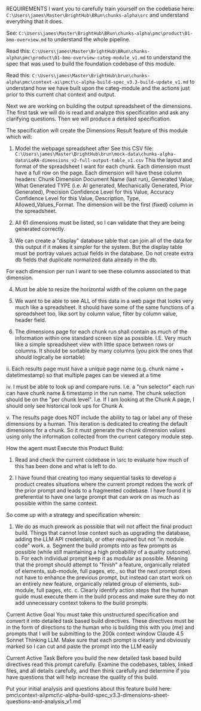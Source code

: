 REQUIREMENTS
I want you to carefully train yourself on the codebase here: `C:\Users\james\Master\BrightHub\BRun\chunks-alpha\src` and understand everything that it does.

See: `C:\Users\james\Master\BrightHub\BRun\chunks-alpha\pmc\product\01-bmo-overview.md` to understand the whole pipeline.

Read this:
`C:\Users\james\Master\BrightHub\BRun\chunks-alpha\pmc\product\01-bmo-overview-categ-module_v1.md` to understand the spec that was used to build the foundation codebase of this module.

Read this:
`C:\Users\james\Master\BrightHub\brun\chunks-alpha\pmc\context-ai\pmct\c-alpha-build-spec_v3.3-build-update_v1.md` to understand how we have built upon the categ-module and the actions just prior to this current chat context and output.

Next we are working on building the output spreadsheet of the dimensions.
The first task we will do is read and analyze this specification and ask any clarifying questions. Then we will produce a detailed specification.

The specification will create the Dimensions Result feature of this module which will:

1. Model the webpage spreadsheet after See this CSV file:
`C:\Users\james\Master\BrightHub\brun\mock-data\chunks-alpha-data\LoRA-dimensions_v2-full-output-table_v1.csv`
This the layout and format of the spreadsheet I want for each chunk. Each dimension must have a full row on the page. Each dimension will have these column headers: 
Chunk Dimension	Document Name (last run), Generated Value, What Generated TYPE (i.e. AI generated, Mechanically Generated, Prior Generated), Precision Confidence Level for this Value, Accuracy Confidence Level for this Value, Description, Type, Allowed_Values_Format.
The dimension will be the first (fixed) column in the spreadsheet.

2. All 61 dimensions must be listed, so I can validate that they are being generated correctly.

3. We can create a "display" database table that can join all of the data for this output if it makes it simpler for the system. But the display table must be portray values actual fields in the database. Do not create extra db fields that duplicate normalized data already in the db.
																		
For each dimension per run I want to see these columns associated to that dimension.

4. Must be able to resize the horizontal width of the column on the page 

5. We want to be able to see ALL of this data in a web page that looks very much like a spreadsheet. It should have some of the same functions of a spreadsheet too, like sort by column value, filter by column value, header field.

6. The dimensions page for each chunk run shall contain as much of the information within one standard screen size as possible. I.E. Very much like a simple spreadsheet view with little space between rows or columns. It should be sortable by many columns (you pick the ones that should logically be sortable)

ii. Each results page must have a unique page name (e.g. chunk name + datetimestamp) so that multiple pages can be viewed at a time

iv. I must be able to look up and compare runs. I.e. a "run selector" each run can have chunk name & timestamp in the run name. The chunk selection should be on the "per chunk level". I.e. If I am looking at the Chunk A page, I should only see historical look ups for Chunk A.

v. The results page does NOT include the ability to tag or label any of these dimensions by a human. This iteration is dedicated to creating the default dimensions for a chunk. So it must generate the chunk dimension values using only the information collected from the current category module step.

How the agent must Execute this Product Build:

1. Read and check the current codebase in \src to evaluate how much of this has been done and what is left to do.

2. I have found that creating too many sequential tasks to develop a product creates situations where the current prompt redoes the work of the prior prompt and leads to a fragmented codebase. I have found it is preferential to have one large prompt that can work on as much as possible within the same context.

So come up with a strategy and specification wherein:
1. We do as much prework as possible that will not affect the final product build. Things that cannot lose context such as upgrading the database, adding the LLM API credentials,  or other required but not "in module code" work.
a. Segment the build prompts into as few prompts as possible (while still maintaining a high probability of a quality outcome).
b. For each individual prompt keep it as modular as possible. Meaning that the prompt should attempt to "finish" a feature, organically related of elements, sub-module, full pages, etc., so that the next prompt does not have to enhance the previous prompt, but instead can start work on an entirely new feature, organically related group of elements, sub-module, full pages, etc.
c. Clearly identify action steps that the human guide must execute them in the build process and make sure they do not add unnecessary context tokens to the build prompts.


Current Active Goal
You must take this unstructured specification and convert it into detailed task based build directives. These directives must be in the form of directions to the human who is building this with you (me) and prompts that I will be submitting to the 200k context window Claude 4.5 Sonnet Thinking LLM.
Make sure that each prompt is clearly and obviously marked so I can cut and paste the prompt into the LLM easily

Current Active Task
Before you build the new detailed task based build directives read this prompt carefully. Examine the codebases, tables, linked files, and all details carefully, and then think carefully and determine if you have questions that will help increase the quality of this build.

Put your initial analysis and questions about this feature build here: pmc\context-ai\pmct\c-alpha-build-spec_v3.3-dimensions-sheet-questions-and-analysis_v1.md
